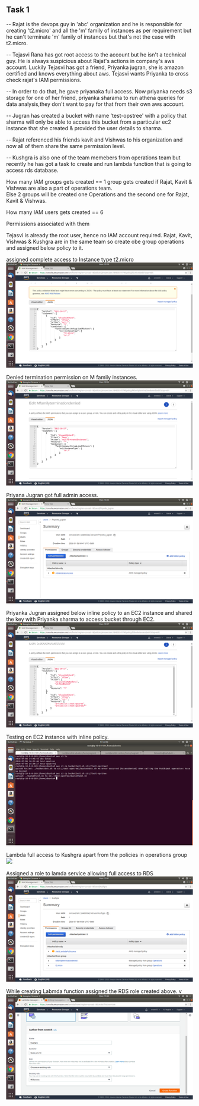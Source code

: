 ## Task 1
      
-- Rajat is the devops guy in 'abc' organization and he is responsible for creating 't2.micro' and all the 'm' family of instances as per requirement but he can't terminate 'm' family of instances but that's not the case with t2.micro.  

-- Tejasvi Rana has got root access to the account but he isn't a technical guy. He is always suspicious about Rajat's actions in company's aws account. Luckily Tejasvi has got a friend, Priyanka jugran, she is amazon certified and knows everything about aws. Tejasvi wants Priyanka to cross check rajat's IAM permissions.  

-- In order to do that, he gave priyanaka full access. Now priyanka needs s3 storage for one of her friend, priyanka sharama to run athena queries for data analysis,they don't want to pay for that from their own aws account.  

-- Jugran has created a bucket with name 'test-opstree' with a policy that sharma will only be able to access this bucket from a particular ec2 instance that she created & provided the user details to sharma.  

-- Rajat referenced his friends kavit and Vishwas to his organization and now all of them share the same permission level.  

-- Kushgra is also one of the team memebers from operations team but recently he has got a task to create and run lambda function that is going to access rds database.  


How many IAM groups gets created == 1 group gets created if Rajat, Kavit & Vishwas are also a part of operations team.  
                                    Else 2 groups will be created one Operations and the second one for Rajat, Kavit & Vishwas.


How many IAM users gets created == 6

Permissions associated with them  

Tejasvi is already the root user, hence no IAM account required.
Rajat, Kavit, Vishwas & Kushgra are in the same team so create obe group operations and assigned below policy to it.  

assigned complete access to Instance type t2.micro 
![](media/fullt2micro.png)  

Denied termination permission on M family instances.
![](media/mfamily.png)  

Priyana Jugran got full admin access.  
![](media/admin.png)

Priyanka Jugran assigned below  inline policy to an EC2 instance and shared the key with Priyanka sharma to access bucket through EC2.  
![](media/bucket.png)  

Testing on EC2 instance with inline policy.
![](media/Buckettest.png)  

Lambda full access to Kushgra apart from the policies in operations group
![](media/.png)

Assigned a role to lamda service allowing full access to RDS
![](media/lambda.png)

While creating Labmda function assigned the RDS role created above. v 
![](media/function.png)  



